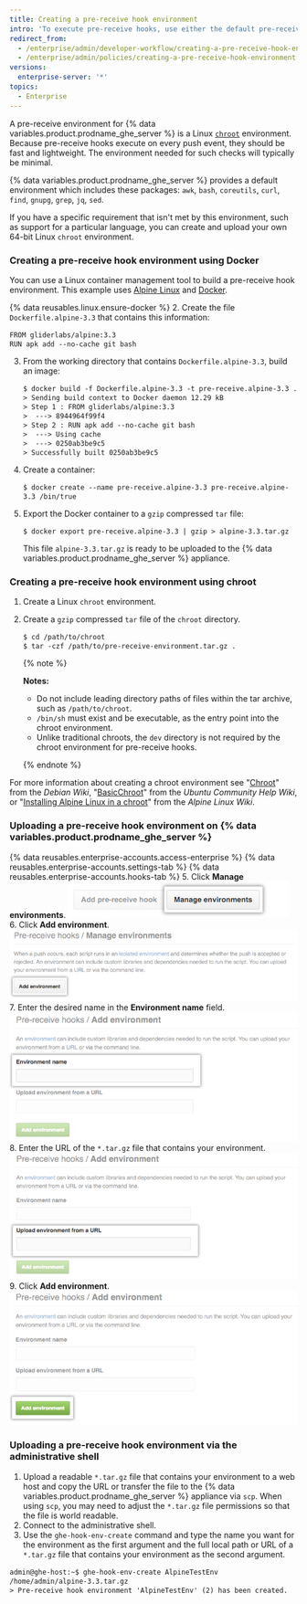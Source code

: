 ```yaml
---
title: Creating a pre-receive hook environment
intro: 'To execute pre-receive hooks, use either the default pre-receive environment, or create a custom environment.'
redirect_from:
  - /enterprise/admin/developer-workflow/creating-a-pre-receive-hook-environment
  - /enterprise/admin/policies/creating-a-pre-receive-hook-environment
versions:
  enterprise-server: '*'
topics:
  - Enterprise
---
```


A pre-receive environment for {% data variables.product.prodname_ghe_server %} is a Linux [`chroot`](https://en.wikipedia.org/wiki/Chroot) environment. Because pre-receive hooks execute on every push event, they should be fast and lightweight. The environment needed for such checks will typically be minimal.

{% data variables.product.prodname_ghe_server %} provides a default environment which includes these packages: `awk`,  `bash`, `coreutils`, `curl`, `find`, `gnupg`, `grep`, `jq`, `sed`.

If you have a specific requirement that isn't met by this environment, such as support for a particular language, you can create and upload your own 64-bit Linux `chroot` environment.

### Creating a pre-receive hook environment using Docker

You can use a Linux container management tool to build a pre-receive hook environment. This example uses [Alpine Linux](http://www.alpinelinux.org/) and [Docker](https://www.docker.com/).

{% data reusables.linux.ensure-docker %}
2. Create the file `Dockerfile.alpine-3.3` that contains this information:

   ```
   FROM gliderlabs/alpine:3.3
   RUN apk add --no-cache git bash
   ```
3. From the working directory that contains `Dockerfile.alpine-3.3`, build an image:

   ```shell
   $ docker build -f Dockerfile.alpine-3.3 -t pre-receive.alpine-3.3 .
   > Sending build context to Docker daemon 12.29 kB
   > Step 1 : FROM gliderlabs/alpine:3.3
   >  ---> 8944964f99f4
   > Step 2 : RUN apk add --no-cache git bash
   >  ---> Using cache
   >  ---> 0250ab3be9c5
   > Successfully built 0250ab3be9c5
   ```
4. Create a container:

   ```shell
   $ docker create --name pre-receive.alpine-3.3 pre-receive.alpine-3.3 /bin/true
   ```
5. Export the Docker container to a `gzip` compressed `tar` file:

   ```shell
   $ docker export pre-receive.alpine-3.3 | gzip > alpine-3.3.tar.gz
   ```

   This file `alpine-3.3.tar.gz` is ready to be uploaded to the {% data variables.product.prodname_ghe_server %} appliance.

### Creating a pre-receive hook environment using chroot

1. Create a Linux `chroot` environment.
2. Create a `gzip` compressed `tar` file of the `chroot` directory.
   ```shell
   $ cd /path/to/chroot
   $ tar -czf /path/to/pre-receive-environment.tar.gz .
   ```

   {% note %}

   **Notes:**
   - Do not include leading directory paths of files within the tar archive, such as `/path/to/chroot`.
   - `/bin/sh` must exist and be executable, as the entry point into the chroot environment.
   - Unlike traditional chroots, the `dev` directory is not required by the chroot environment for pre-receive hooks.

   {% endnote %}

For more information about creating a chroot environment see "[Chroot](https://wiki.debian.org/chroot)" from the *Debian Wiki*, "[BasicChroot](https://help.ubuntu.com/community/BasicChroot)" from the *Ubuntu Community Help Wiki*, or "[Installing Alpine Linux in a chroot](http://wiki.alpinelinux.org/wiki/Installing_Alpine_Linux_in_a_chroot)" from the *Alpine Linux Wiki*.

### Uploading a pre-receive hook environment on {% data variables.product.prodname_ghe_server %}

{% data reusables.enterprise-accounts.access-enterprise %}
{% data reusables.enterprise-accounts.settings-tab %}
{% data reusables.enterprise-accounts.hooks-tab %}
5. Click **Manage environments**.
![Manage Environments](/assets/images/enterprise/site-admin-settings/manage-pre-receive-environments.png)
6. Click **Add environment**.
![Add Environment](/assets/images/enterprise/site-admin-settings/add-pre-receive-environment.png)
7. Enter the desired name in the **Environment name** field.
![Environment name](/assets/images/enterprise/site-admin-settings/pre-receive-environment-name.png)
8. Enter the URL of the `*.tar.gz` file that contains your environment.
![Upload environment from a URL](/assets/images/enterprise/site-admin-settings/upload-environment-from-url.png)
9. Click **Add environment**.
![Add environment button](/assets/images/enterprise/site-admin-settings/add-environment-button.png)

### Uploading a pre-receive hook environment via the administrative shell
1. Upload a readable `*.tar.gz` file that contains your environment to a web host and copy the URL or transfer the file to the {% data variables.product.prodname_ghe_server %} appliance via `scp`. When using `scp`, you may need to adjust the `*.tar.gz` file permissions so that the file is world readable.
1.  Connect to the administrative shell.
2.  Use the `ghe-hook-env-create` command and type the name you want for the environment as the first argument and the full local path or URL of a `*.tar.gz` file that contains your environment as the second argument.

   ```shell
   admin@ghe-host:~$ ghe-hook-env-create AlpineTestEnv /home/admin/alpine-3.3.tar.gz
   > Pre-receive hook environment 'AlpineTestEnv' (2) has been created.
   ```
